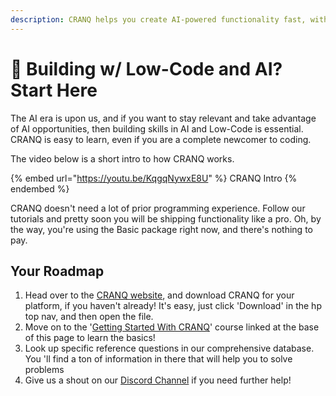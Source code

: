 ```yaml
---
description: CRANQ helps you create AI-powered functionality fast, without text code
---
```


# 🚀 Building w/ Low-Code and AI?  Start Here

The AI era is upon us, and if you want to stay relevant and take advantage of AI opportunities, then building skills in AI and Low-Code is essential.  CRANQ is easy to learn, even if you are a complete newcomer to coding.

The video below is a short intro to how CRANQ works.

{% embed url="https://youtu.be/KqgqNywxE8U" %}
CRANQ Intro
{% endembed %}

CRANQ doesn't need a lot of prior programming experience. Follow our tutorials and pretty soon you will be shipping functionality like a pro.  Oh, by the way, you're using the Basic package right now, and there's nothing to pay.

## Your Roadmap

1. Head over to the [CRANQ website](https://cranq.io), and download CRANQ for your platform, if you haven't already! It's easy, just click 'Download' in the hp top nav, and then open the file.
2. Move on to the '[Getting Started With CRANQ](crash-course.md)' course linked at the base of this page to learn the basics!
3. Look up specific reference questions in our comprehensive database. You 'll find a ton of information in there that will help you to solve problems
4. Give us a shout on our [Discord Channel](https://discord.gg/UgsjNtZW65) if you need further help!
